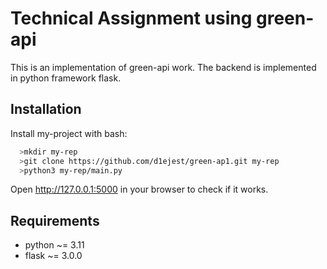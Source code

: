 
# Technical Assignment using green-api

This is an implementation of green-api work. The backend is implemented in python framework flask.





## Installation

Install my-project with bash:

```bash
  >mkdir my-rep
  >git clone https://github.com/d1ejest/green-ap1.git my-rep
  >python3 my-rep/main.py
```
Open http://127.0.0.1:5000
in your browser to check if it works.
## Requirements
- python ~= 3.11
- flask ~= 3.0.0